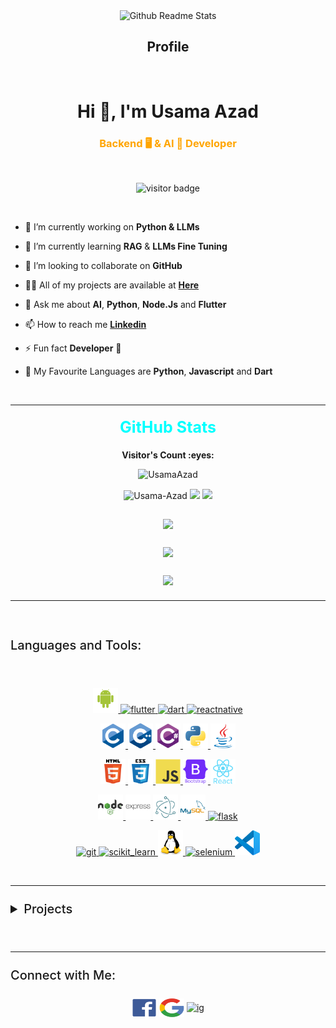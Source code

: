 <p align="center">
<img width="100px" src="https://res.cloudinary.com/anuraghazra/image/upload/v1594908242/logo_ccswme.svg" align="center" alt="Github Readme Stats" />
<h2 align="center">Profile</h2>
</p>

<br/>


<h1 align="center"> Hi 👋, I'm Usama Azad</h1>

<h3 align="center" style="color: orange;">Backend 🖥️ & AI 🤖 Developer</h3> 
<br/>

<p align='center'>
  <img src="https://visitor-badge.glitch.me/badge?page_id=Usama-Azad.Usama-Azad" alt="visitor badge"/>
</p>


<br/>

- 🔭 I’m currently working on **Python & LLMs**

- 🌱 I’m currently learning **RAG** & **LLMs Fine Tuning**

- 👯 I’m looking to collaborate on **GitHub**

- 👨‍💻 All of my projects are available at [**Here**](https://github.com/Usama-Azad/)

- 💬 Ask me about **AI**, **Python**, **Node.Js** and **Flutter**

- 📫 How to reach me [**Linkedin**](https://linkedin.com/in/usama-azad)

- ⚡ Fun fact **Developer** 🤨

- 💞 My Favourite Languages are  **Python**, **Javascript** and **Dart**

<br/>
<hr/>


<h2 align="center" style="color: cyan; margin-top: 20px; font-size: 25px; font-weight: bold">GitHub Stats</h2>

<h4 align="center" style="margin-bottom: 8px;">Visitor's Count :eyes:</h4>
<p align="center" style="margin-bottom: 15px;"><img src="https://profile-counter.glitch.me/{Usama-Azad}/count.svg" alt="UsamaAzad" /></p>


<p align="center">
  <img src="https://komarev.com/ghpvc/?username=Usama-Azad" alt="Usama-Azad" />
  <a href="https://github.com/Usama-Azad/"><img src="https://img.shields.io/github/last-commit/Usama-Azad/Usama-Azad?style=flat-square?color=red&label=Last%20Updated%20"/></a>
    <a href="https://github.com/Usama-Azad/"><img src="https://img.shields.io/github/followers/Usama-Azad?style=flat-square?color=%234CC61E&label=GitHub%20Followers%20"/></a>
</p>


<p align="center">
<img style="margin: 15px;" align="center" src="https://github-readme-stats.vercel.app/api/top-langs/?username=Usama-Azad&&layout=compact&bg_color=0,73FA79,73FDFF,7A81FF&theme=graywhite">
</p>

<p align="center">
<img style="margin-bottom: 15px;" align="center" src="https://github-readme-stats.vercel.app/api?username=Usama-Azad&count_private=true&show_icons=trueline_height=21&bg_color=0,EC6C6C,FFD479,FFFC79,73FA79&theme=graywhite">	
</p>


<p align="center">
<img style="margin-bottom: 10px;" align="center" src="https://github-profile-trophy.vercel.app/?username=Usama-Azad&theme=onedark">
</p>

<hr/>
<br/>

<h3 align="left" style="margin-bottom: 25px; font-size: 20px; font-weight: 500">Languages and Tools:</h3>

<br/>

<p align="center"> <a href="https://developer.android.com" target="_blank"> <img src="https://raw.githubusercontent.com/devicons/devicon/master/icons/android/android-original-wordmark.svg" alt="android" width="40" height="40"/> </a> <a href="https://flutter.dev" target="_blank"> <img src="https://www.vectorlogo.zone/logos/flutterio/flutterio-icon.svg" alt="flutter" width="40" height="40"/> </a> <a href="https://dart.dev" target="_blank"> <img src="https://www.vectorlogo.zone/logos/dartlang/dartlang-icon.svg" alt="dart" width="40" height="40"/> </a> <a href="https://reactnative.dev/" target="_blank"> <img src="https://reactnative.dev/img/header_logo.svg" alt="reactnative" width="40" height="40"/> </a></p>



 <p align="center"> <a href="https://www.cprogramming.com/" target="_blank"> <img src="https://raw.githubusercontent.com/devicons/devicon/master/icons/c/c-original.svg" alt="c" width="40" height="40"/> </a> 
 <a href="https://www.w3schools.com/cpp/" target="_blank"> <img src="https://raw.githubusercontent.com/devicons/devicon/master/icons/cplusplus/cplusplus-original.svg" alt="cplusplus" width="40" height="40"/> </a> <a href="https://www.w3schools.com/cs/" target="_blank"> <img src="https://raw.githubusercontent.com/devicons/devicon/master/icons/csharp/csharp-original.svg" alt="csharp" width="40" height="40"/> </a> <a href="https://www.python.org" target="_blank"> <img src="https://raw.githubusercontent.com/devicons/devicon/master/icons/python/python-original.svg" alt="python" width="40" height="40"/> </a><a href="https://www.java.com" target="_blank"> <img src="https://raw.githubusercontent.com/devicons/devicon/master/icons/java/java-original.svg" alt="java" width="40" height="40"/> </a> </p>
 
 
 <p align="center"> <a href="https://www.w3.org/html/" target="_blank"> <img src="https://raw.githubusercontent.com/devicons/devicon/master/icons/html5/html5-original-wordmark.svg" alt="html5" width="40" height="40"/> </a> <a href="https://www.w3schools.com/css/" target="_blank"> <img src="https://raw.githubusercontent.com/devicons/devicon/master/icons/css3/css3-original-wordmark.svg" alt="css3" width="40" height="40"/> </a> <a href="https://developer.mozilla.org/en-US/docs/Web/JavaScript" target="_blank"> <img src="https://raw.githubusercontent.com/devicons/devicon/master/icons/javascript/javascript-original.svg" alt="javascript" width="40" height="40"/> </a>  <a href="https://getbootstrap.com" target="_blank"> <img src="https://raw.githubusercontent.com/devicons/devicon/master/icons/bootstrap/bootstrap-plain-wordmark.svg" alt="bootstrap" width="40" height="40"/> </a>  <a href="https://reactjs.org/" target="_blank"> <img src="https://raw.githubusercontent.com/devicons/devicon/master/icons/react/react-original-wordmark.svg" alt="react" width="40" height="40"/> </a></p>

 
 <p align="center"><a href="https://nodejs.org" target="_blank"> <img src="https://raw.githubusercontent.com/devicons/devicon/master/icons/nodejs/nodejs-original-wordmark.svg" alt="nodejs" width="40" height="40"/> </a>  <a href="https://expressjs.com" target="_blank"> <img src="https://raw.githubusercontent.com/devicons/devicon/master/icons/express/express-original-wordmark.svg" alt="express" width="40" height="40"/> </a> <a href="https://www.electronjs.org" target="_blank"> <img src="https://raw.githubusercontent.com/devicons/devicon/master/icons/electron/electron-original.svg" alt="electron" width="40" height="40"/> </a> <a href="https://www.mysql.com/" target="_blank"> <img src="https://raw.githubusercontent.com/devicons/devicon/master/icons/mysql/mysql-original-wordmark.svg" alt="mysql" width="40" height="40"/> </a> <a href="https://flask.palletsprojects.com/" target="_blank"> <img src="https://www.vectorlogo.zone/logos/pocoo_flask/pocoo_flask-icon.svg" alt="flask" width="40" height="40"/> </a> </p>
  
  
 <p align="center"><a href="https://git-scm.com/" target="_blank"> <img src="https://www.vectorlogo.zone/logos/git-scm/git-scm-icon.svg" alt="git" width="40" height="40"/> </a>  <a href="https://scikit-learn.org/" target="_blank"> <img src="https://upload.wikimedia.org/wikipedia/commons/0/05/Scikit_learn_logo_small.svg" alt="scikit_learn" width="40" height="40"/> </a> <a href="https://www.linux.org/" target="_blank"> <img src="https://raw.githubusercontent.com/devicons/devicon/master/icons/linux/linux-original.svg" alt="linux" width="40" height="40"/> </a> <a href="https://www.selenium.dev" target="_blank"> <img src="https://raw.githubusercontent.com/detain/svg-logos/780f25886640cef088af994181646db2f6b1a3f8/svg/selenium-logo.svg" alt="selenium" width="40" height="40"/> </a> <a href="" target="_blank"> <img src="https://raw.githubusercontent.com/github/explore/80688e429a7d4ef2fca1e82350fe8e3517d3494d/topics/visual-studio-code/visual-studio-code.png" alt="vscode" width="40" height="40"/> </a> 
  </p>

<br/>
<hr/>

<details style="margin-top: 25px;">

<summary style="margin-bottom: 25px; font-size: 20px; font-weight: 500">
  Projects
</summary>


[![ReadMe Card](https://github-readme-stats.vercel.app/api/pin/?username=Usama-Azad&repo=Pickle-in-Cpp)](https://github.com/Usama-Azad/Pickle-in-Cpp) 

<br/>

[![ReadMe Card](https://github-readme-stats.vercel.app/api/pin/?username=Usama-Azad&repo=String-in-Cpp)](https://github.com/Usama-Azad/String-in-Cpp)

<br/>

**String-in-Cpp Example**

![picture](https://raw.githubusercontent.com/Usama-Azad/String-in-Cpp/master/Images/Example.png)

</details>



<br/>
<hr/>


<h3 align="left" style="margin: 25px 0px 25px; font-size: 20px; font-weight: 500">Connect with Me:</h3>

<p align="center">
<a href="https://linkedin.com/in/usama-azad" target="_blank"><img align="center" src="https://raw.githubusercontent.com/devicons/devicon/master/icons/facebook/facebook-original.svg" alt="fb" height="30" width="40" /></a> <a href="https://www.usamaazad2@gmail.com" target="_blank"><img align="center" src="https://raw.githubusercontent.com/devicons/devicon/master/icons/google/google-original.svg" alt="hr" height="30" width="40" /></a> <a href="https://linkedin.com/in/usama-azad" target="_blank"><img align="center" src="https://img.icons8.com/color/96/000000/instagram-new.png" alt="ig" height="40" width="40" /></a>
</p>
